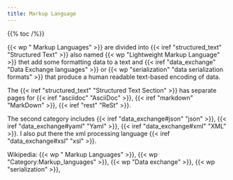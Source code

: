 ```yaml
---
title: Markup Language
---
```


{{% toc /%}}

{{< wp " Markup Languages" >}} are divided into
{{< iref "structured_text" "Structured Text" >}}
also named {{< wp "Lightweight Markup Language" >}} thet add some formatting
data to a text and {{< iref "data_exchange" "Data Exchange languages" >}}
or {{< wp "serialization"  "data serialization formats" >}}  that produce a human
readable text-based encoding of data.

The {{< iref "structured_text" "Structured Text Section" >}}
has separate pages for
{{< iref "asciidoc" "AsciiDoc" >}},
{{< iref "markdown" "MarkDown" >}},
{{< iref "rest" "ReSt" >}}.

The second category includes
{{< iref "data_exchange#json" "json" >}},
{{< iref "data_exchange#yaml" "Yaml" >}},
{{< iref "data_exchange#xml" "XML" >}}.
I also put there the xml processing language
{{< iref "data_exchange#xsl" "xsl" >}}.

Wikipedia: {{< wp " Markup Languages" >}}, {{< wp "Category:Markup_languages" >}}, {{< wp "Data exchange" >}}, {{< wp "serialization" >}},

<!-- Local Variables: -->
<!-- mode: markdown -->
<!-- ispell-local-dictionary: english -->
<!-- End: -->
